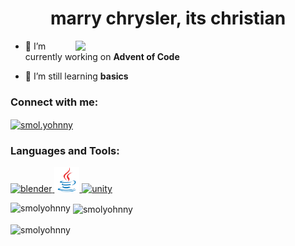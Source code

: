 <h1 align="center">marry chrysler, its christian</h1>

<img align="right" width="400" src="https://media.discordapp.net/attachments/1162080122334097440/1162159061345783808/977530224159883335.gif?ex=653aebf8&is=652876f8&hm=d571644a48e1aff31bfdbf20e2eb8404243751a050feb10c09d682189de2263d&">


- 🎄 I’m currently working on **Advent of Code**

- 🌱 I’m still learning **basics**

<h3 align="left">Connect with me:</h3>
<p align="left">
<a href="https://instagram.com/smol.yohnny" target="blank"><img align="center" src="https://raw.githubusercontent.com/rahuldkjain/github-profile-readme-generator/master/src/images/icons/Social/instagram.svg" alt="smol.yohnny" height="30" width="40" /></a>
</p>

<h3 align="left">Languages and Tools:</h3>
<p align="left"> <a href="https://www.blender.org/" target="_blank" rel="noreferrer"> <img src="https://download.blender.org/branding/community/blender_community_badge_white.svg" alt="blender" width="40" height="40"/> </a> <a href="https://www.java.com" target="_blank" rel="noreferrer"> <img src="https://raw.githubusercontent.com/devicons/devicon/master/icons/java/java-original.svg" alt="java" width="40" height="40"/> </a> <a href="https://unity.com/" target="_blank" rel="noreferrer"> <img src="https://www.vectorlogo.zone/logos/unity3d/unity3d-icon.svg" alt="unity" width="40" height="40"/> </a> </p>

<p><img align="left" src="https://github-readme-stats.vercel.app/api/top-langs?username=smolyohnny&show_icons=true&locale=en&layout=compact" alt="smolyohnny" /></p>

<p>&nbsp;<img align="center" src="https://github-readme-stats.vercel.app/api?username=smolyohnny&show_icons=true&locale=en" alt="smolyohnny" /></p>

<p><img align="center" src="https://github-readme-streak-stats.herokuapp.com/?user=smolyohnny&" alt="smolyohnny" /></p>

